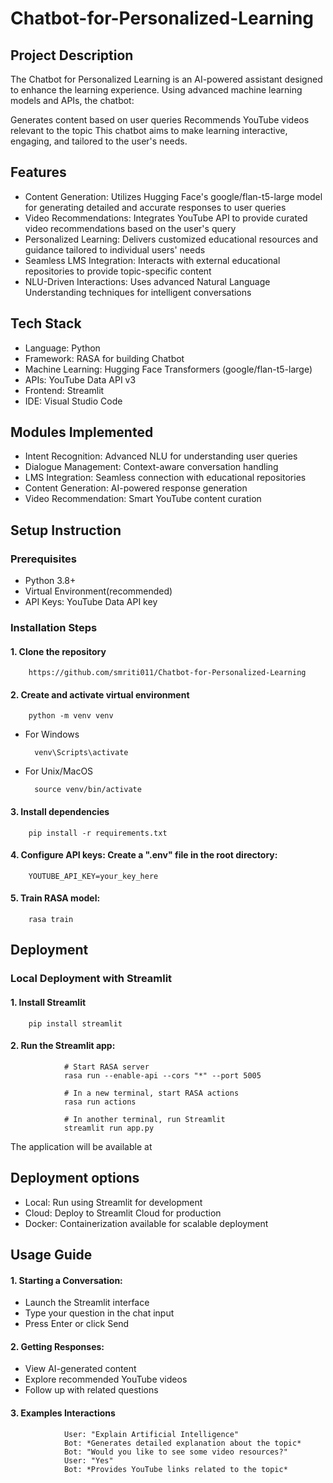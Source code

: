 # Chatbot-for-Personalized-Learning 

## Project Description

The Chatbot for Personalized Learning is an AI-powered assistant designed to enhance the learning experience. Using advanced machine learning models and APIs, the chatbot:

Generates content based on user queries
Recommends YouTube videos relevant to the topic
This chatbot aims to make learning interactive, engaging, and tailored to the user's needs.

## Features 

* Content Generation: Utilizes Hugging Face's google/flan-t5-large model for generating detailed and accurate responses to user queries
* Video Recommendations: Integrates YouTube API to provide curated video recommendations based on the user's query
* Personalized Learning: Delivers customized educational resources and guidance tailored to individual users' needs
* Seamless LMS Integration: Interacts with external educational repositories to provide topic-specific content
* NLU-Driven Interactions: Uses advanced Natural Language Understanding techniques for intelligent conversations

## Tech Stack

* Language: Python
* Framework: RASA for building Chatbot
* Machine Learning: Hugging Face Transformers (google/flan-t5-large)
* APIs: YouTube Data API v3
* Frontend: Streamlit
* IDE: Visual Studio Code

## Modules Implemented

* Intent Recognition: Advanced NLU for understanding user queries
* Dialogue Management: Context-aware conversation handling
* LMS Integration: Seamless connection with educational repositories
* Content Generation: AI-powered response generation
* Video Recommendation: Smart YouTube content curation

## Setup Instruction

### Prerequisites
- Python 3.8+
- Virtual Environment(recommended)
- API Keys: YouTube Data API key


### Installation Steps

#### 1. Clone the repository

        https://github.com/smriti011/Chatbot-for-Personalized-Learning

#### 2. Create and activate virtual environment

        python -m venv venv

* For Windows
  
        venv\Scripts\activate

* For Unix/MacOS
  
        source venv/bin/activate

#### 3. Install dependencies

        pip install -r requirements.txt

#### 4. Configure API keys: Create a ".env" file in the root directory:

        YOUTUBE_API_KEY=your_key_here

#### 5. Train RASA model:

        rasa train


## Deployment

### Local Deployment with Streamlit

#### 1. Install Streamlit

        pip install streamlit
#### 2. Run the Streamlit app:

                # Start RASA server
                rasa run --enable-api --cors "*" --port 5005

                # In a new terminal, start RASA actions
                rasa run actions

                # In another terminal, run Streamlit
                streamlit run app.py

The application will be available at         

## Deployment options

- Local: Run using Streamlit for development
- Cloud: Deploy to Streamlit Cloud for production
- Docker: Containerization available for scalable deployment

## Usage Guide

#### 1. Starting a Conversation:

* Launch the Streamlit interface
* Type your question in the chat input
* Press Enter or click Send

#### 2. Getting Responses:

* View AI-generated content
* Explore recommended YouTube videos
* Follow up with related questions

#### 3. Examples Interactions

                User: "Explain Artificial Intelligence"
                Bot: *Generates detailed explanation about the topic*
                Bot: "Would you like to see some video resources?"
                User: "Yes"
                Bot: *Provides YouTube links related to the topic*
  




